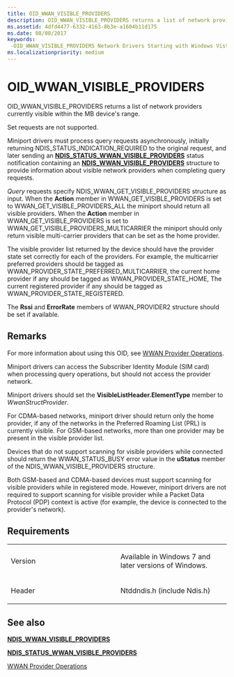 ```yaml
---
title: OID_WWAN_VISIBLE_PROVIDERS
description: OID_WWAN_VISIBLE_PROVIDERS returns a list of network providers currently visible within the MB device's range.
ms.assetid: 4dfd4477-6332-4163-8b3e-a1604b11d175
ms.date: 08/08/2017
keywords: 
 -OID_WWAN_VISIBLE_PROVIDERS Network Drivers Starting with Windows Vista
ms.localizationpriority: medium
---
```


# OID\_WWAN\_VISIBLE\_PROVIDERS


OID\_WWAN\_VISIBLE\_PROVIDERS returns a list of network providers currently visible within the MB device's range.

Set requests are not supported.

Miniport drivers must process query requests asynchronously, initially returning NDIS\_STATUS\_INDICATION\_REQUIRED to the original request, and later sending an [**NDIS\_STATUS\_WWAN\_VISIBLE\_PROVIDERS**](ndis-status-wwan-visible-providers.md) status notification containing an [**NDIS\_WWAN\_VISIBLE\_PROVIDERS**](/windows-hardware/drivers/ddi/ndiswwan/ns-ndiswwan-_ndis_wwan_visible_providers) structure to provide information about visible network providers when completing query requests.

*Query* requests specify NDIS\_WWAN\_GET\_VISIBLE\_PROVIDERS structure as input. When the **Action** member in WWAN\_GET\_VISIBLE\_PROVIDERS is set to WWAN\_GET\_VISIBLE\_PROVIDERS\_ALL the miniport should return all visible providers. When the **Action** member in WWAN\_GET\_VISIBLE\_PROVIDERS is set to WWAN\_GET\_VISIBLE\_PROVIDERS\_MULTICARRIER the miniport should only return visible multi-carrier providers that can be set as the home provider.

The visible provider list returned by the device should have the provider state set correctly for each of the providers. For example, the multicarrier preferred providers should be tagged as WWAN\_PROVIDER\_STATE\_PREFERRED\_MULTICARRIER, the current home provider if any should be tagged as WWAN\_PROVIDER\_STATE\_HOME, The current registered provider if any should be tagged as WWAN\_PROVIDER\_STATE\_REGISTERED.

The **Rssi** and **ErrorRate** members of WWAN\_PROVIDER2 structure should be set if available.

Remarks
-------

For more information about using this OID, see [WWAN Provider Operations](./mb-provider-operations.md).

Miniport drivers can access the Subscriber Identity Module (SIM card) when processing query operations, but should not access the provider network.

Miniport drivers should set the **VisibleListHeader.ElementType** member to *WwanStructProvider*.

For CDMA-based networks, miniport driver should return only the home provider, if any of the networks in the Preferred Roaming List (PRL) is currently visible. For GSM-based networks, more than one provider may be present in the visible provider list.

Devices that do not support scanning for visible providers while connected should return the WWAN\_STATUS\_BUSY error value in the **uStatus** member of the NDIS\_WWAN\_VISIBLE\_PROVIDERS structure.

Both GSM-based and CDMA-based devices must support scanning for visible providers while in registered mode. However, miniport drivers are not required to support scanning for visible provider while a Packet Data Protocol (PDP) context is active (for example, the device is connected to the provider's network).

Requirements
------------

<table>
<colgroup>
<col width="50%" />
<col width="50%" />
</colgroup>
<tbody>
<tr class="odd">
<td><p>Version</p></td>
<td><p>Available in Windows 7 and later versions of Windows.</p></td>
</tr>
<tr class="even">
<td><p>Header</p></td>
<td>Ntddndis.h (include Ndis.h)</td>
</tr>
</tbody>
</table>

## See also


[**NDIS\_WWAN\_VISIBLE\_PROVIDERS**](/windows-hardware/drivers/ddi/ndiswwan/ns-ndiswwan-_ndis_wwan_visible_providers)

[**NDIS\_STATUS\_WWAN\_VISIBLE\_PROVIDERS**](ndis-status-wwan-visible-providers.md)

[WWAN Provider Operations](./mb-provider-operations.md)

 

